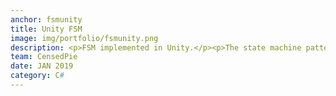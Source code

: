 ```yaml
---
anchor: fsmunity
title: Unity FSM
image: img/portfolio/fsmunity.png
description: <p>FSM implemented in Unity.</p><p>The state machine pattern was implemented in Unity to facilitate easier code maangement of a character.</p><p>Source code here</p><a href="https://github.com/CensedPie/FSMUnity">https://github.com/CensedPie/FSMUnity</a> 
team: CensedPie
date: JAN 2019
category: C#
---
```


